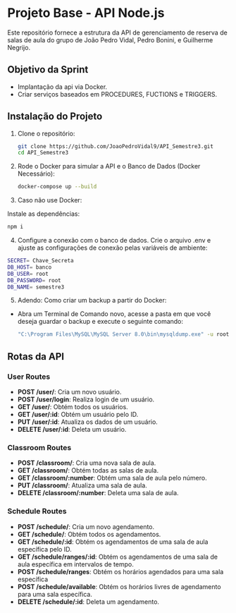 # Projeto Base - API Node.js

Este repositório fornece a estrutura da API de gerenciamento de reserva de salas de aula do grupo de João Pedro Vidal, Pedro Bonini, e Guilherme Negrijo.

## Objetivo da Sprint

- Implantação da api via Docker. 
- Criar serviços baseados em PROCEDURES, FUCTIONS e TRIGGERS.

## Instalação do Projeto

1. Clone o repositório:
   ```sh
   git clone https://github.com/JoaoPedroVidal9/API_Semestre3.git
   cd API_Semestre3

2. Rode o Docker para simular a API e o Banco de Dados (Docker Necessário):

   ```sh
   docker-compose up --build
   ```

3. Caso não use Docker:

Instale as dependências:

   ```sh
   npm i
   ```

4. Configure a conexão com o banco de dados. Crie o arquivo .env e ajuste as configurações de conexão pelas variáveis de ambiente:

```sh
SECRET= Chave_Secreta
DB_HOST= banco
DB_USER= root
DB_PASSWORD= root
DB_NAME= semestre3
```

5. Adendo: Como criar um backup a partir do Docker:

- Abra um Terminal de Comando novo, acesse a pasta em que você deseja guardar o backup e execute o seguinte comando:

   ```sh
   "C:\Program Files\MySQL\MySQL Server 8.0\bin\mysqldump.exe" -u root -p semestre3 > init.sql


## Rotas da API

### User Routes
- **POST /user/**: Cria um novo usuário.
- **POST /user/login**: Realiza login de um usuário.
- **GET /user/**: Obtém todos os usuários.
- **GET /user/:id**: Obtém um usuário pelo ID.
- **PUT /user/:id**: Atualiza os dados de um usuário.
- **DELETE /user/:id**: Deleta um usuário.

### Classroom Routes
- **POST /classroom/**: Cria uma nova sala de aula.
- **GET /classroom/**: Obtém todas as salas de aula.
- **GET /classroom/:number**: Obtém uma sala de aula pelo número.
- **PUT /classroom/**: Atualiza uma sala de aula.
- **DELETE /classroom/:number**: Deleta uma sala de aula.

### Schedule Routes
- **POST /schedule/**: Cria um novo agendamento.
- **GET /schedule/**: Obtém todos os agendamentos.
- **GET /schedule/:id**: Obtém os agendamentos de uma sala de aula específica pelo ID.
- **GET /schedule/ranges/:id**: Obtém os agendamentos de uma sala de aula específica em intervalos de tempo.
- **POST /schedule/ranges**: Obtém os horários agendados para uma sala específica
- **POST /schedule/available**: Obtém os horários livres de agendamento para uma sala específica.
- **DELETE /schedule/:id**: Deleta um agendamento.
